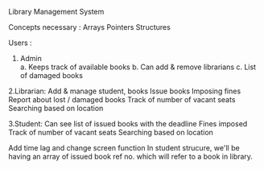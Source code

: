 Library Management System

Concepts necessary : 
Arrays
Pointers
Structures


Users : 
1. Admin  
  a. Keeps track of available books
  b. Can add & remove librarians 
  c. List of damaged books

2.Librarian:
  Add & manage student, books
  Issue books
  Imposing fines
  Report about lost / damaged books
  Track of number of vacant seats
  Searching based on location

3.Student:
  Can see list of issued books with the deadline
  Fines imposed
  Track of number of vacant seats
  Searching based on location


Add time lag and change screen function
In student strucure, we'll be having an array of issued book ref no. which will refer to a book in library.
